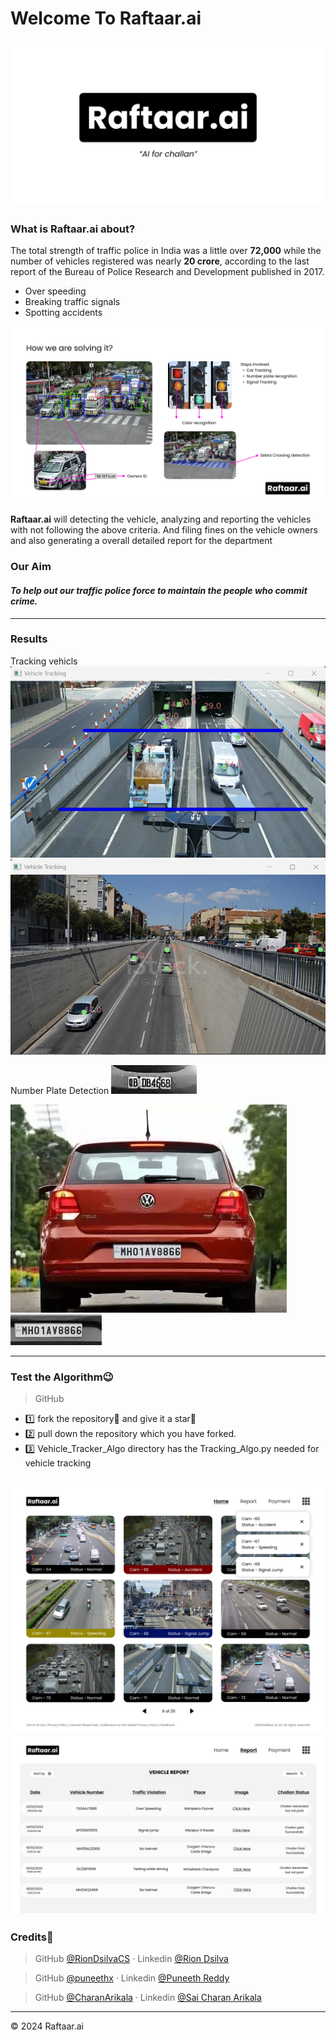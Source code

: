 # Welcome To Raftaar.ai
![banner](BannerImg.png)
----
### What is **Raftaar.ai** about?

The total strength of traffic police in India was a little over **72,000** while the number of vehicles registered was nearly **20 crore**, according to the last report of the Bureau of Police Research and Development published in 2017.

- Over speeding 
- Breaking traffic signals 
- Spotting accidents

![img7](imgs/tech.png)

**Raftaar.ai** will detecting the vehicle, analyzing and reporting the vehicles with not following the above criteria. And filing fines on the vehicle owners and also generating a overall detailed report for the department 

### Our Aim

#### ***To help out our traffic police force to maintain the people who commit crime.***

----
### Results

Tracking vehicls
![img1](Results/Car_Tracking/sample_1.png)
![img2](Results/Car_Tracking/sample_2.png)

Number Plate Detection
![img3](Results/Number_Plate_Detection/detect_228.png)

![img4](Number_Plate_Detection/Cars9.png)
![img4](Number_Plate_Detection/detected.png)

----
### Test the Algorithm😉

>GitHub

- 1️⃣ fork the repository📗 and give it a star🌟
- 2️⃣ pull down the repository which you have forked.
- 3️⃣ Vehicle_Tracker_Algo directory has the Tracking_Algo.py needed for vehicle tracking

![img5](imgs/Frame%2010.png)
![img5](imgs/Frame%2020.png)
----
### Credits💫

>GitHub [@RionDsilvaCS](https://github.com/RionDsilvaCS)  ·  Linkedin [@Rion Dsilva](https://www.linkedin.com/in/rion-dsilva-043464229/)



>GitHub [@puneethx](https://github.com/puneethx)        ·  Linkedin [@Puneeth Reddy](https://www.linkedin.com/in/puneeth-reddy-75069824b/)


>GitHub [@CharanArikala](https://github.com/CharanArikala)        ·  Linkedin [@Sai Charan Arikala](https://www.linkedin.com/in/sai-charan-arikala-b73178219/)


---
© 2024 Raftaar.ai